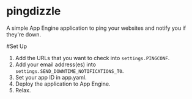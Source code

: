pingdizzle
==========

A simple App Engine application to ping your websites and notify you if they're down.

#Set Up

1. Add the URLs that you want to check into `settings.PINGCONF`.
2. Add your email address(es) into `settings.SEND_DOWNTIME_NOTIFICATIONS_T0`.
3. Set your app ID in app.yaml.
4. Deploy the application to App Engine.
5. Relax.
